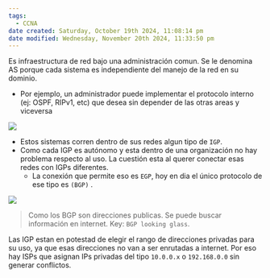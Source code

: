 ```yaml
---
tags:
  - CCNA
date created: Saturday, October 19th 2024, 11:08:14 pm
date modified: Wednesday, November 20th 2024, 11:33:50 pm
---
```

Es infraestructura de red bajo una administración comun. Se le denomina AS porque cada sistema es independiente del manejo de la red en su dominio.
- Por ejemplo, un administrador puede implementar el protocolo interno (ej: OSPF, RIPv1, etc) que desea sin depender de las otras areas y viceversa

![](Screenshot%20from%202023-12-27%2016-27-41.png)

- Estos sistemas corren dentro de sus redes algun tipo de `IGP`. 
- Como cada IGP es autónomo y esta dentro de una organización no hay problema respecto al uso. La cuestión esta al querer conectar esas redes con IGPs diferentes.
	- La conexión que permite eso es `EGP`, hoy en dia el único protocolo de ese tipo es  `(BGP)` .

![](Screenshot%20from%202023-12-27%2016-31-42.png)

> Como los BGP son direcciones publicas. Se puede buscar información en internet. Key: `BGP looking glass`.

Las IGP estan en potestad de elegir el rango de direcciones privadas para su uso, ya que esas direcciones no van a ser enrutadas a internet. Por eso hay ISPs que asignan IPs privadas del tipo `10.0.0.x` o `192.168.0.0` sin generar conflictos. 
